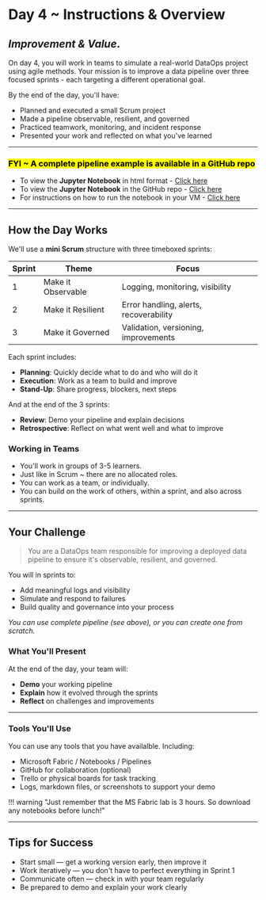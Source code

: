 # Day 4 ~ Instructions & Overview

## *Improvement & Value*.

On day 4, you will work in teams to simulate a real-world DataOps project using agile methods. Your mission is to improve a data pipeline over three focused sprints - each targeting a different operational goal.

By the end of the day, you'll have:

- Planned and executed a small Scrum project
- Made a pipeline observable, resilient, and governed
- Practiced teamwork, monitoring, and incident response
- Presented your work and reflected on what you've learned

---

### <mark>FYI ~ A complete pipeline example is available in a GitHub repo</mark>

- To view the **Jupyter Notebook** in html format - [Click here](../notebooks/data-enrichment_load.html)
- To view the **Jupyter Notebook** in the GitHub repo - [Click here](https://github.com/ingwanelabs/etl-pipeline/blob/main/etl/data-enrichment_load.ipynb)
- For instructions on how to run the notebook in your VM - [Click here](https://github.com/ingwanelabs/etl-pipeline/tree/main/etl#readme)

---

## How the Day Works

We'll use a **mini Scrum** structure with three timeboxed sprints:

| Sprint | Theme              | Focus                                  |
| ------ | ------------------ | -------------------------------------- |
| 1      | Make it Observable | Logging, monitoring, visibility        |
| 2      | Make it Resilient  | Error handling, alerts, recoverability |
| 3      | Make it Governed   | Validation, versioning, improvements   |

Each sprint includes:

- **Planning**: Quickly decide what to do and who will do it
- **Execution**: Work as a team to build and improve
- **Stand-Up**: Share progress, blockers, next steps

And at the end of the 3 sprints:

- **Review**: Demo your pipeline and explain decisions
- **Retrospective**: Reflect on what went well and what to improve

### Working in Teams

- You'll work in groups of 3-5 learners.
- Just like in Scrum ~ there are no allocated roles.
- You can work as a team, or individually.
- You can build on the work of others, within a sprint, and also across sprints.

---

## Your Challenge

> You are a DataOps team responsible for improving a deployed data pipeline to ensure it's observable, resilient, and governed.

You will in sprints to:

- Add meaningful logs and visibility
- Simulate and respond to failures
- Build quality and governance into your process

*You can use complete pipeline (see above), or you can create one from scratch.*

### What You'll Present

At the end of the day, your team will:

- **Demo** your working pipeline
- **Explain** how it evolved through the sprints
- **Reflect** on challenges and improvements

---

### **Tools You'll Use**

You can use any tools that you have availalble. Including:

- Microsoft Fabric / Notebooks / Pipelines
- GitHub for collaboration (optional)
- Trello or physical boards for task tracking
- Logs, markdown files, or screenshots to support your demo

!!! warning "Just remember that the MS Fabric lab is 3 hours. So download any notebooks before lunch!"

---

## Tips for Success

- Start small — get a working version early, then improve it
- Work iteratively — you don't have to perfect everything in Sprint 1
- Communicate often — check in with your team regularly
- Be prepared to demo and explain your work clearly
